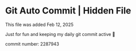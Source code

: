 # Git Auto Commit | Hidden File

This file was added Feb 12, 2025

Just for fun and keeping my daily git commit active 🤪

commit number: 2287943

